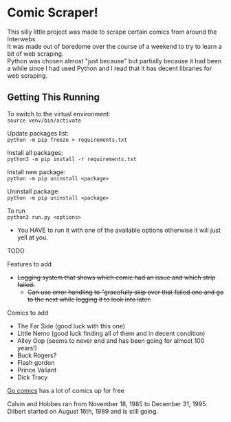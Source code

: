 # Comic Scraper!

This silly little project was made to scrape certain comics from around the Interwebs.  
It was made out of boredome over the course of a weekend to try to learn a bit of web scraping.  
Python was chosen almost "just because" but partially because it had been a while since I had used Python and I read that it has decent libraries for web scraping.

## Getting This Running

To switch to the virtual environment:  
`source venv/bin/activate`

Update packages list:  
`python -m pip freeze > requirements.txt`

Install all packages:  
`python3 -m pip install -r requirements.txt`

Install new package:  
`python -m pip uninstall <package>`

Uninstall package:  
`python -m pip uninstall <package>`

To run  
`python3 run.py <options>`

- You HAVE to run it with one of the available options otherwise it will just yell at you.

TODO

Features to add

- ~~Logging system that shows which comic had an issue and which strip failed.~~
  - ~~Can use error handling to "gracefully skip over that failed one and go to the next while logging it to look into later.~~

Comics to add

- The Far Side (good luck with this one)
- Little Nemo (good luck finding all of them and in decent condition)
- Alley Oop (seems to never end and has been going for almost 100 years!)
- Buck Rogers?
- Flash gordon
- Prince Valiant
- Dick Tracy

[Go comics](https://www.gocomics.com) has a lot of comics up for free

Calvin and Hobbes ran from November 18, 1985 to December 31, 1995.
Dilbert started on August 16th, 1989 and is still going.
